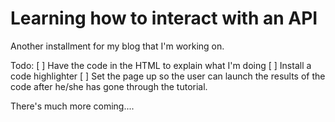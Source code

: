 # Learning how to interact with an API

Another installment for my blog that I'm working on.

Todo:
[ ] Have the code in the HTML to explain what I'm doing
[ ] Install a code highlighter
[ ] Set the page up so the user can launch the results of the code after he/she has gone through the tutorial.

There's much more coming....